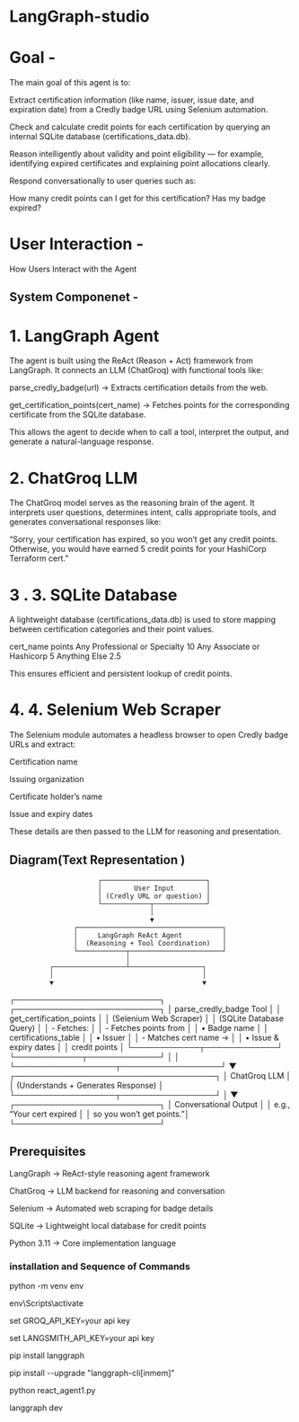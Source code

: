 # LangGraph-studio
# Goal - 
The main goal of this agent is to:

Extract certification information (like name, issuer, issue date, and expiration date) from a Credly badge URL using Selenium automation.

Check and calculate credit points for each certification by querying an internal SQLite database (certifications_data.db).

Reason intelligently about validity and point eligibility — for example, identifying expired certificates and explaining point allocations clearly.

Respond conversationally to user queries such as:

How many credit points can I get for this certification?
Has my badge expired?

# User Interaction -
How Users Interact with the Agent

## System Componenet - 
# 1. LangGraph Agent

The agent is built using the ReAct (Reason + Act) framework from LangGraph.
It connects an LLM (ChatGroq) with functional tools like:

parse_credly_badge(url) → Extracts certification details from the web.

get_certification_points(cert_name) → Fetches points for the corresponding certificate from the SQLite database.

This allows the agent to decide when to call a tool, interpret the output, and generate a natural-language response.

# 2. ChatGroq LLM 
The ChatGroq model serves as the reasoning brain of the agent.
It interprets user questions, determines intent, calls appropriate tools, and generates conversational responses like:

“Sorry, your certification has expired, so you won’t get any credit points. Otherwise, you would have earned 5 credit points for your HashiCorp Terraform cert.”

# 3 . 3. SQLite Database

A lightweight database (certifications_data.db) is used to store mapping between certification categories and their point values.

cert_name	                     points
Any Professional or Specialty	 10
Any Associate or Hashicorp	    5
Anything Else	                 2.5

This ensures efficient and persistent lookup of credit points.

# 4. 4. Selenium Web Scraper

The Selenium module automates a headless browser to open Credly badge URLs and extract:

Certification name

Issuing organization

Certificate holder’s name

Issue and expiry dates

These details are then passed to the LLM for reasoning and presentation.

## Diagram(Text Representation )

                          ┌──────────────────────────┐
                          │        User Input        │
                          │ (Credly URL or question) │
                          └────────────┬─────────────┘
                                       │
                                       ▼
                    ┌────────────────────────────────────┐
                    │     LangGraph ReAct Agent          │
                    │  (Reasoning + Tool Coordination)   │
                    └────────────┬───────────────────────┘
                                 │
              ┌──────────────────┴──────────────────┐
              │                                     │
              ▼                                     ▼
 ┌──────────────────────────┐          ┌──────────────────────────┐
 │ parse_credly_badge Tool  │          │ get_certification_points │
 │ (Selenium Web Scraper)   │          │ (SQLite Database Query)  │
 │ - Fetches:               │          │ - Fetches points from    │
 │   • Badge name           │          │   certifications_table   │
 │   • Issuer               │          │ - Matches cert name →    │
 │   • Issue & expiry dates │          │   credit points          │
 └────────────┬─────────────┘          └────────────┬─────────────┘
              │                                     │
              └──────────────────┬──────────────────┘
                                 ▼
                    ┌────────────────────────────────────┐
                    │         ChatGroq LLM               │
                    │ (Understands + Generates Response) │
                    └──────────────────┬─────────────────┘
                                       │
                                       ▼
                          ┌──────────────────────────┐
                          │  Conversational Output    │
                          │ e.g., “Your cert expired │
                          │ so you won’t get points.”│
                          └──────────────────────────┘
## Prerequisites

LangGraph → ReAct-style reasoning agent framework

ChatGroq → LLM backend for reasoning and conversation

Selenium → Automated web scraping for badge details

SQLite → Lightweight local database for credit points

Python 3.11 → Core implementation language

### installation and Sequence of Commands 
python -m venv env

env\Scripts\activate

set GROQ_API_KEY=your api key

set LANGSMITH_API_KEY=your api key

pip install langgraph

pip install --upgrade "langgraph-cli[inmem]"

python react_agent1.py

langgraph dev

